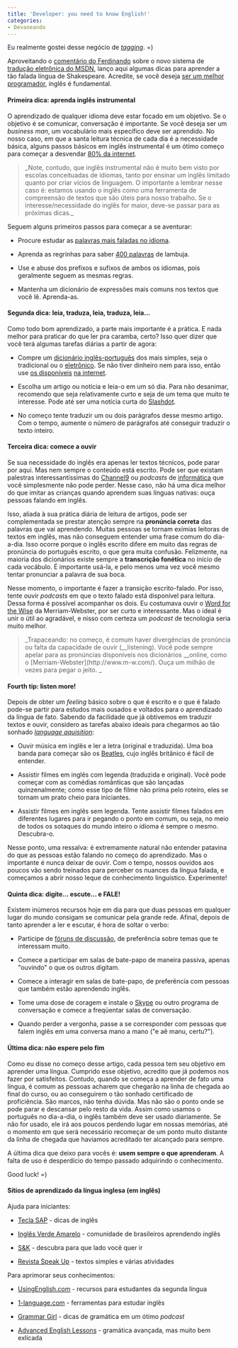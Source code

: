 ```yaml
---
title: 'Developer: you need to know English!'
categories:
- Devaneando
---
```


Eu realmente gostei desse negócio de [_tagging_](http://www.google.com/search?q=caloni%20tagging). =)

Aproveitando o [comentário do Ferdinando](http://www.driverentry.com.br/blog/2007/09/mais-ieu-num-sei-ingris.html) sobre o novo sistema de [tradução eletrônica do MSDN](http://lab.msdn.microsoft.com/mtpilot/Survey.aspx?l=pt-br&id=ms794193), lanço aqui algumas dicas para aprender a tão falada língua de Shakespeare. Acredite, se você deseja [ser um melhor programador](http://www.google.com/search?q=como%20ser%20um%20melhor%20programador), inglês é fundamental.




#### Primeira dica: aprenda inglês instrumental


O aprendizado de qualquer idioma deve estar focado em um objetivo. Se o objetivo é se comunicar, conversação é importante. Se você deseja ser um _business man_, um vocabulário mais específico deve ser aprendido. No nosso caso, em que a santa leitura técnica de cada dia é a necessidade básica, alguns passos básicos em inglês instrumental é um ótimo começo para começar a desvendar [80% da internet](http://www.ccuec.unicamp.br/revista/infotec/internet/internet9-1.html).


<blockquote>_Note, contudo, que inglês instrumental não é muito bem visto por escolas conceituadas de idiomas, tanto por ensinar um inglês limitado quanto por criar vícios de linguagem. O importante a lembrar nesse caso é: estamos usando o inglês como uma ferramenta de compreensão de textos que são úteis para nosso trabalho. Se o interesse/necessidade do inglês for maior, deve-se passar para as próximas dicas._</blockquote>


Seguem alguns primeiros passos para começar a se aventurar:



	
  * Procure estudar as [palavras mais faladas no idioma](http://www.google.com/search?q=palavras%20mais%20usadas%20no%20ingles).

	
  * Aprenda as regrinhas para saber [400 palavras](http://www.englishexperts.com.br/2006/10/17/400-palavras-em-ingles-num-minuto/) de lambuja.

	
  * Use e abuse dos prefixos e sufixos de ambos os idiomas, pois geralmente seguem as mesmas regras.

	
  * Mantenha um dicionário de expressões mais comuns nos textos que você lê. Aprenda-as.




#### Segunda dica: leia, traduza, leia, traduza, leia...


Como todo bom aprendizado, a parte mais importante é a prática. E nada melhor para praticar do que ler pra caramba, certo? Isso quer dizer que você terá algumas tarefas diárias a partir de agora:



	
  * Compre um [dicionário inglês-português](http://compare.buscape.com.br/categoria?id=3482&lkout=1&kw=dicionario+ingles+portugues&site_origem=1293522) dos mais simples, seja o tradicional ou o [eletrônico](http://compare.buscape.com.br/categoria?id=30&lkout=1&kw=dicionario+ingles+portugues&site_origem=1293522). Se não tiver dinheiro nem para isso, então use [os disponíveis](http://babelfish.altavista.com/tr) [na internet](http://www.google.com.br/language_tools?hl=pt-BR).

	
  * Escolha um artigo ou notícia e leia-o em um só dia. Para não desanimar, recomendo que seja relativamente curto e seja de um tema que muito te interesse. Pode até ser uma notícia curta do [Slashdot](http://www.slashdot.com).

	
  * No começo tente traduzir um ou dois parágrafos desse mesmo artigo. Com o tempo, aumente o número de parágrafos até conseguir traduzir o texto inteiro.




#### Terceira dica: comece a ouvir


Se sua necessidade do inglês era apenas ler textos técnicos, pode parar por aqui. Mas nem sempre o conteúdo está escrito. Pode ser que existam palestras interessantíssimas do [Channel9](http://channel9.msdn.com) ou _podcasts_ de [informática](http://www.bbc.co.uk/radio/podcasts/digitalp/) que você simplesmente não pode perder. Nesse caso, não há uma dica melhor do que imitar as crianças quando aprendem suas línguas nativas: ouça pessoas falando em inglês.

Isso, aliada à sua prática diária de leitura de artigos, pode ser complementada se prestar atenção sempre na **pronúncia correta** das palavras que vai aprendendo. Muitas pessoas se tornam exímias leitoras de textos em inglês, mas não conseguem entender uma frase comum do dia-a-dia. Isso ocorre porque o inglês escrito difere em muito das regras de pronúncia do português escrito, o que gera muita confusão. Felizmente, na maioria dos dicionários existe sempre a **transcrição fonética** no início de cada vocábulo. É importante usá-la, e pelo menos uma vez você mesmo tentar pronunciar a palavra de sua boca.

Nesse momento, o importante é fazer a transição escrito-falado. Por isso, tente ouvir _podcasts_ em que o texto falado está disponível para leitura. Dessa forma é possível acompanhar os dois. Eu costumava ouvir o [Word for the Wise](http://www.m-w.com/cgi-bin/wftw.pl) da Merriam-Webster, por ser curto e interessante. Mas o ideal é unir o útil ao agradável, e nisso com certeza um _podcast_ de tecnologia seria muito melhor.


<blockquote>_Trapaceando: no começo, é comum haver divergências de pronúncia ou falta da capacidade de ouvir (__listening). Você pode sempre apelar para as pronúncias disponíveis nos dicionários __online, como o [Merriam-Webster](http://www.m-w.com/). Ouça um milhão de vezes para pegar o jeito.
_</blockquote>




#### Fourth tip: listen more!


Depois de obter um _feeling_ básico sobre o que é escrito e o que é falado pode-se partir para estudos mais ousados e voltados para o aprendizado da língua de fato. Sabendo da facilidade que já obtivemos em traduzir textos e ouvir, considero as tarefas abaixo ideais para chegarmos ao tão sonhado [_language aquisition_](http://www.sk.com.br/sk-laxll.html):



	
  * Ouvir música em inglês e ler a letra (original e traduzida). Uma boa banda para começar são os [Beatles](http://www.google.com/search?q=beatles%20lyrics), cujo inglês britânico é fácil de entender.

	
  * Assistir filmes em inglês com legenda (traduzida e original). Você pode começar com as comédias românticas que são lançadas quinzenalmente; como esse tipo de filme não prima pelo roteiro, eles se tornam um prato cheio para iniciantes.

	
  * Assistir filmes em inglês sem legenda. Tente assistir filmes falados em diferentes lugares para ir pegando o ponto em comum, ou seja, no meio de todos os sotaques do mundo inteiro o idioma é sempre o mesmo. Descubra-o.


Nesse ponto, uma ressalva: é extremamente natural não entender patavina do que as pessoas estão falando no começo do aprendizado. Mas o importante é nunca deixar de ouvir. Com o tempo, nossos ouvidos aos poucos vão sendo treinados para perceber os nuances da língua falada, e começamos a abrir nosso leque de conhecimento linguístico. Experimente!


#### Quinta dica: digite... escute... e FALE!


Existem inúmeros recursos hoje em dia para que duas pessoas em qualquer lugar do mundo consigam se comunicar pela grande rede. Afinal, depois de tanto aprender a ler e escutar, é hora de soltar o verbo:



	
  * Participe de [fóruns de discussão](http://groups.google.com), de preferência sobre temas que te interessam muito.

	
  * Comece a participar em salas de bate-papo de maneira passiva, apenas "ouvindo" o que os outros digitam.

	
  * Comece a interagir em salas de bate-papo, de preferência com pessoas que também estão aprendendo inglês.

	
  * Tome uma dose de coragem e instale o [Skype](http://www.skype.com) ou outro programa de conversação e comece a freqüentar salas de conversação.

	
  * Quando perder a vergonha, passe a se corresponder com pessoas que falem inglês em uma conversa mano a mano ("e aê manu, certu?").




#### Última dica: não espere pelo fim


Como eu disse no começo desse artigo, cada pessoa tem seu objetivo em aprender uma língua. Cumprido esse objetivo, acredito que já podemos nos fazer por satisfeitos. Contudo, quando se começa a aprender de fato uma língua, é comum as pessoas acharem que chegarão na linha de chegada ao final do curso, ou ao conseguirem o tão sonhado certificado de proficiência. São marcos, não tenha dúvida. Mas não são o ponto onde se pode parar e descansar pelo resto da vida. Assim como usamos o português no dia-a-dia, o inglês também deve ser usado diariamente. Se não for usado, ele irá aos poucos perdendo lugar em nossas memórias, até o momento em que será necessário recomeçar de um ponto muito distante da linha de chegada que haviamos acreditado ter alcançado para sempre.

A última dica que deixo para vocês é: **usem sempre o que aprenderam**. A falta de uso é desperdício do tempo passado adquirindo o conhecimento.

Good luck! =)


#### Sítios de aprendizado da língua inglesa (em inglês)


Ajuda para iniciantes:



	
  * [Tecla SAP](http://www.teclasap.com.br) - dicas de inglês

	
  * [Inglês Verde Amarelo](http://verdeamarelo.ning.com/) - comunidade de brasileiros aprendendo inglês

	
  * [S&K](http://www.sk.com.br) - descubra para que lado você quer ir

	
  * [Revista Speak Up](http://speakup.ig.com.br) - textos simples e várias atividades


Para aprimorar seus conhecimentos:

	
  * [UsingEnglish.com](http://www.usingenglish.com/) - recursos para estudantes da segunda língua[
](http://www.usingenglish.com/)

	
  * [1-language.com](http://www.1-language.com/englishcourse/index.htm) - ferramentas para estudar inglês[
](http://www.1-language.com/englishcourse/index.htm)

	
  * [Grammar Girl](http://grammar.quickanddirtytips.com/default.aspx) - dicas de gramática em um ótimo _podcast_

	
  * [Advanced English Lessons](http://www.englishpage.com/) - gramática avançada, mas muito bem exlicada[
](http://www.englishpage.com/)


